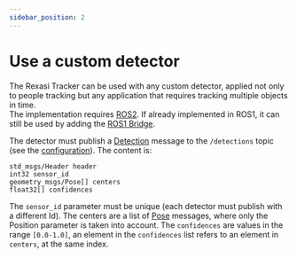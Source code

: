 ```yaml
---
sidebar_position: 2
---
```


# Use a custom detector


The Rexasi Tracker can be used with any custom detector, applied not only to people tracking but any application that requires tracking multiple objects in time. \
The implementation requires [ROS2](https://docs.ros.org/en/humble/). If already implemented in ROS1, it can still be used by adding the [ROS1 Bridge](https://github.com/ros2/ros1_bridge).

The detector must publish a [Detection](https://github.com/spindoxlabs/rexasi-tracker/blob/main/ros/rexasi_tracker_msgs/msg/Detections.msg) message to the `/detections` topic (see the [configuration](../configuration)). The content is:

```
std_msgs/Header header
int32 sensor_id
geometry_msgs/Pose[] centers
float32[] confidences
```
The `sensor_id` parameter must be unique (each detector must publish with a different Id). The centers are a list of [Pose](https://docs.ros.org/en/noetic/api/geometry_msgs/html/msg/Pose.html) messages, where only the Position parameter is taken into account. The `confidences` are values in the range `[0.0-1.0]`, an element in the  `confidences` list refers to an element in `centers`, at the same index.